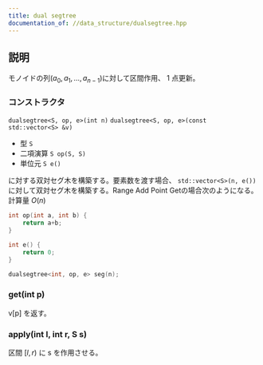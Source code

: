 ```yaml
---
title: dual segtree
documentation_of: //data_structure/dualsegtree.hpp
---
```


## 説明

モノイドの列$(a_0,a_1,\dots,a_{n-1})$に対して区間作用、 $1$ 点更新。

### コンストラクタ

`dualsegtree<S, op, e>(int n)`
`dualsegtree<S, op, e>(const std::vector<S> &v)`

-   型 `S`
-   二項演算 `S op(S, S)`
-   単位元 `S e()`

に対する双対セグ木を構築する。要素数を渡す場合、 `std::vector<S>(n, e())` に対して双対セグ木を構築する。Range Add Point Getの場合次のようになる。計算量 $O(n)$

```cpp
int op(int a, int b) { 
    return a+b; 
}

int e() { 
    return 0; 
}

dualsegtree<int, op, e> seg(n);
```

### get(int p)

v[p] を返す。

### apply(int l, int r, S s)

区間 $[l, r)$ に s を作用させる。